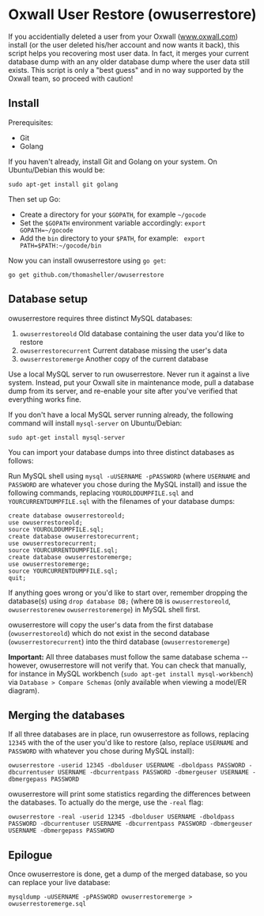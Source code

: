 # Oxwall User Restore (owuserrestore)

If you accidentially deleted a user from your Oxwall (www.oxwall.com)
install (or the user deleted his/her account and now wants it back), 
this script helps you recovering most user data. In fact, it merges
your current database dump with an any older database dump where the
user data still exists. This script is only a "best guess" and in no
way supported by the Oxwall team, so proceed with caution!

## Install

Prerequisites:
  - Git
  - Golang 
  
If you haven't already, install Git and Golang on your system. On
Ubuntu/Debian this would be:

```
sudo apt-get install git golang
```

Then set up Go:
  - Create a directory for your `$GOPATH`, for example `~/gocode`
  - Set the `$GOPATH` environment variable accordingly: `export GOPATH=~/gocode`
  - Add the `bin` directory to your `$PATH`, for example: ` export PATH=$PATH:~/gocode/bin`
  
Now you can install owuserrestore using `go get`:

```
go get github.com/thomasheller/owuserrestore
```
 
## Database setup

owuserrestore requires three distinct MySQL databases:
  1. `owuserrestoreold` Old database containing the user data you'd like to restore
  2. `owuserrestorecurrent` Current database missing the user's data
  3. `owuserrestoremerge` Another copy of the current database

Use a local MySQL server to run owuserrestore. Never run it against a live system.
Instead, put your Oxwall site in maintenance mode, pull a database dump from its
server, and re-enable your site after you've verified that everything works fine.

If you don't have a local MySQL server running already, the following command will
install `mysql-server` on Ubuntu/Debian:

```
sudo apt-get install mysql-server
```

You can import your database dumps into three distinct databases as follows:

Run MySQL shell using `mysql -uUSERNAME -pPASSWORD` (where `USERNAME` and `PASSWORD`
are whatever you chose during the MySQL install) and issue the following commands,
replacing `YOUROLDDUMPFILE.sql` and `YOURCURRENTDUMPFILE.sql` with the filenames of
your database dumps:

```
create database owuserrestoreold;
use owuserrestoreold;
source YOUROLDDUMPFILE.sql;
create database owuserrestorecurrent;
use owuserrestorecurrent;
source YOURCURRENTDUMPFILE.sql;
create database owuserrestoremerge;
use owuserrestoremerge;
source YOURCURRENTDUMPFILE.sql;
quit;
```

If anything goes wrong or you'd like to start over, remember dropping the database(s)
using `drop database DB;` (where `DB` is `owuserrestoreold`, `owuserrestorenew`
`owuserrestoremerge`) in MySQL shell first.

owuserrestore will copy the user's data from the first database (`owuserrestoreold`)
which do not exist in the second database (`owuserrestorecurrent`) into the third
database (`owuserrestoremerge`)

**Important:** All three databases must follow the same database schema -- however,
owuserrestore will not verify that. You can check that manually, for instance in
MySQL workbench (`sudo apt-get install mysql-workbench`) via
`Database > Compare Schemas` (only available when viewing a model/ER diagram).

## Merging the databases

If all three databases are in place, run owuserrestore as follows, replacing `12345`
with the of the user you'd like to restore (also, replace `USERNAME` and `PASSWORD`
with whatever you chose during MySQL install):

```
owuserrestore -userid 12345 -dbolduser USERNAME -dboldpass PASSWORD -dbcurrentuser USERNAME -dbcurrentpass PASSWORD -dbmergeuser USERNAME -dbmergepass PASSWORD 
```

owuserrestore will print some statistics regarding the differences between the
databases. To actually do the merge, use the `-real` flag:

```
owuserrestore -real -userid 12345 -dbolduser USERNAME -dboldpass PASSWORD -dbcurrentuser USERNAME -dbcurrentpass PASSWORD -dbmergeuser USERNAME -dbmergepass PASSWORD 
```

## Epilogue

Once owuserrestore is done, get a dump of the merged database, so you can replace
your live database:

```
mysqldump -uUSERNAME -pPASSWORD owuserrestoremerge > owuserrestoremerge.sql
```

